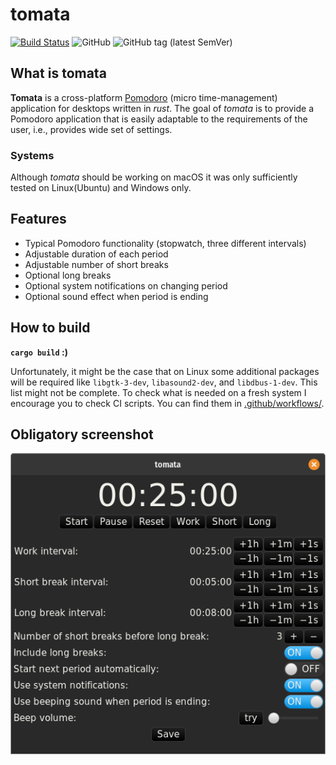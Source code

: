 # tomata

[![Build Status](https://img.shields.io/endpoint.svg?url=https%3A%2F%2Factions-badge.atrox.dev%2Fkhrynczenko%2Ftomata%2Fbadge%3Fref%3Dmaster&style=flat)](https://actions-badge.atrox.dev/khrynczenko/tomata/goto?ref=master)
![GitHub](https://img.shields.io/github/license/khrynczenko/tomata)
![GitHub tag (latest SemVer)](https://img.shields.io/github/v/tag/khrynczenko/tomata)

## What is tomata

**Tomata** is a cross-platform
[Pomodoro](https://en.wikipedia.org/wiki/Pomodoro_Technique)
(micro time-management) application for desktops written in *rust*.
The goal of *tomata* is to provide a
Pomodoro application that is easily adaptable to the requirements
of the user, i.e., provides wide set of settings.

### Systems

Although *tomata* should be working on macOS it was only sufficiently
tested on Linux(Ubuntu) and Windows only.

## Features

- Typical Pomodoro functionality (stopwatch, three different intervals)
- Adjustable duration of each period
- Adjustable number of short breaks
- Optional long breaks
- Optional system notifications on changing period
- Optional sound effect when period is ending

## How to build

**`cargo build` :)**

Unfortunately, it might be the case that on Linux some additional
packages will be required like `libgtk-3-dev`, `libasound2-dev`, and
`libdbus-1-dev`. This list might not be complete. To check what is needed
on a fresh system I encourage you to check CI scripts. You can find them
in [.github/workflows/](https://github.com/khrynczenko/tomata/blob/master/.github/workflows/).

## Obligatory screenshot

![tomata-screenshot](/screens/screen1.png)
